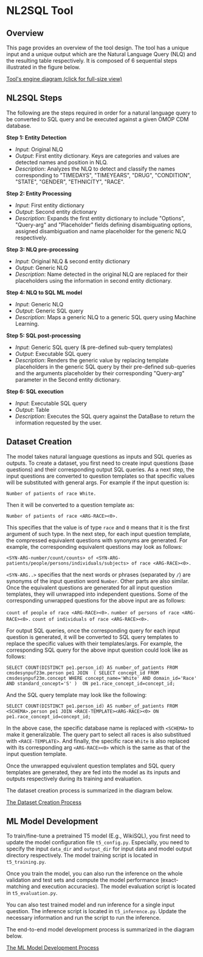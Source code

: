 # NL2SQL Tool

## Overview

This page provides an overview of the tool design. The tool has a unique input and a unique output which are the Natural Language Query (NLQ) and the resulting table respectively. It is composed of 6 sequential steps illustrated in the figure below.

[Tool's engine diagram (click for full-size view)](images/tool_schema.png)


## NL2SQL Steps

The following are the steps required in order for a natural language query to be converted to SQL query and be executed against a given OMOP CDM database.

**Step 1: Entity Detection**
* *Input*: Original NLQ
* *Output*: First entity dictionary. Keys are categories and values are detected names and position in NLQ.
* *Description*: Analyzes the NLQ to detect and classify the names corresponding to "TIMEDAYS", "TIMEYEARS", "DRUG", "CONDITION", "STATE", "GENDER", "ETHNICITY", "RACE".

**Step 2: Entity Processing**
* *Input*: First entity dictionary
* *Output*: Second entity dictionary
* *Description*: Expands the first entity dictionary to include "Options", "Query-arg" and "Placeholder" fields defining disambiguating options, assigned disambiguation and name placeholder for the generic NLQ respectively.

**Step 3: NLQ pre-processing**
* *Input*: Original NLQ & second entity dictionary
* *Output*: Generic NLQ
* *Description*: Name detected in the original NLQ are replaced for their placeholders using the information in second entity dictionary. 

**Step 4: NLQ to SQL ML model**
* *Input*: Generic NLQ
* *Output*: Generic SQL query
* *Description*: Maps a generic NLQ to a generic SQL query using Machine Learning.

**Step 5: SQL post-processing**
* *Input*: Generic SQL query (& pre-defined sub-query templates)
* *Output*: Executable SQL query
* *Description*: Renders the generic value by replacing template placeholders in the generic SQL query by their pre-defined sub-queries and the arguments placeholder by their corresponding "Query-arg" parameter in the Second entity dictionary.

**Step 6: SQL execution**
* *Input*: Executable SQL query
* *Output*: Table 
* *Description*: Executes the SQL query against the DataBase to return the information requested by the user. 


## Dataset Creation

The model takes natural language questions as inputs and SQL queries as outputs. To create a dataset, you first need to create input questions (base questions) and their corresponding output SQL queries. As a next step, the input questions are converted to question templates so that specific values will be substituted with general args. For example if the input question is:

`Number of patients of race White.`

Then it will be converted to a question template as:

`Number of patients of race <ARG-RACE><0>.`

This specifies that the value is of type `race` and `0` means that it is the first argument of such type. In the next step, for each input question template, the compressed equivalent questions with synonyms are generated. For example, the corresponding equivalent questions may look as follows:

`<SYN-ARG-number/count/counts> of <SYN-ARG-patients/people/persons/individuals/subjects> of race <ARG-RACE><0>.`

`<SYN-ARG..>` specifies that the next words or phrases (separated by `/`) are synonyms of the input question word `Number`. Other parts are also similar. Once the equivalent questions are generated for all input question templates, they will unwrapped into independent questions. Some of the corresponding unwrapped questions for the above input are as follows:

`count of people of race <ARG-RACE><0>.`
`number of persons of race <ARG-RACE><0>.`
`count of individuals of race <ARG-RACE><0>.`

For output SQL queries, once the corresponding query for each input question is generated, it will be converted to SQL query templates to replace the specific values with their templates/args. For example, the corresponding SQL query for the above input question could look like as follows:


`SELECT COUNT(DISTINCT pe1.person_id) AS number_of_patients FROM cmsdesynpuf23m.person pe1 JOIN  ( SELECT concept_id FROM cmsdesynpuf23m.concept WHERE concept_name='White' AND domain_id='Race' AND standard_concept='S' )  ON pe1.race_concept_id=concept_id;`

And the SQL query template may look like the following:

`SELECT COUNT(DISTINCT pe1.person_id) AS number_of_patients FROM <SCHEMA>.person pe1 JOIN <RACE-TEMPLATE><ARG-RACE><0> ON pe1.race_concept_id=concept_id;`

In the above case, the specific database name is replaced with `<SCHEMA>` to make it generalizable. The query part to select all races is also substitued with `<RACE-TEMPLATE>`. And finally, the specific race `White` is also replaced with its corresponding arg `<ARG-RACE><0>` which is the same as that of the input question template.

Once the unwrapped equivalent question templates and SQL query templates are generated, they are fed into the model as its inputs and outputs respectively during its training and evaluation.

The dataset creation process is summarized in the diagram below.

[The Dataset Creation Process](images/data_creation.png)

## ML Model Development

To train/fine-tune a pretrained T5 model (E.g., WikiSQL), you first need to update the model configuration file `t5_config.py`. Especially, you need to specify the input `data_dir` and `output_dir` for input data and model output directory respectively. The model training script is located in `t5_training.py`.

Once you train the model, you can also run the inference on the whole validation and test sets and compute the model performance (exact-matching and execution accuracies). The model evaluation script is located in `t5_evaluation.py`.

You can also test trained model and run inference for a single input question. The inference script is located in `t5_inference.py`. Update the necessary information and run the script to run the inference.

The end-to-end model development process is summarized in the diagram below.

[The ML Model Development Process](images/model_dev.png)
